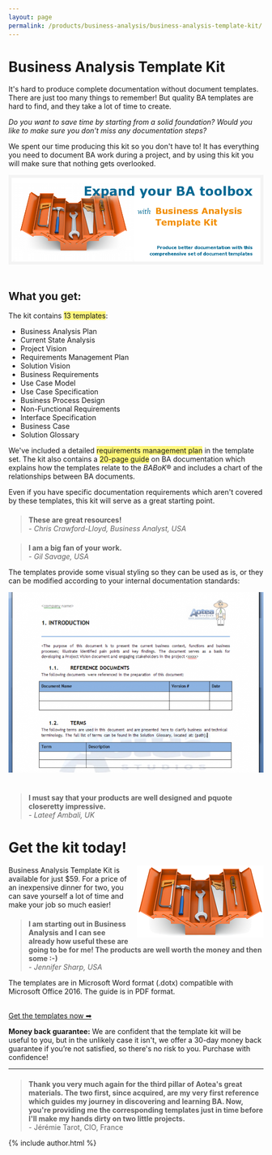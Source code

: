 ```yaml
---
layout: page
permalink: /products/business-analysis/business-analysis-template-kit/
---
```


# Business Analysis Template Kit

<style>
blockquote { margin-top: 1.5em; }
</style>

It's hard to produce complete documentation without document templates. There are just too many things to remember! But quality BA templates are hard to find, and they take a lot of time to create.

_Do you want to save time by starting from a solid foundation? Would you like to make sure you don't miss any documentation steps?_

We spent our time producing this kit so you don't have to! It has everything you need to document BA work during a project, and by using this kit you will make sure that nothing gets overlooked.

<img src = "/img/template-kit-slide1.png" /><br/><br/>

## What you get:

The kit contains <span style = "background-color: #fff77c">13 templates</span>:

<ul class = "check">
<li>Business Analysis Plan</li>
<li>Current State Analysis</li>
<li>Project Vision</li>
<li>Requirements Management Plan</li>
<li>Solution Vision</li>
<li>Business Requirements</li>
<li>Use Case Model</li>
<li>Use Case Specification</li>
<li>Business Process Design</li>
<li>Non-Functional Requirements</li>
<li>Interface Specification</li>
<li>Business Case</li>
<li>Solution Glossary</li>
</ul>

We've included a detailed <span style = "background-color: #fff77c">requirements management plan</span> in the template set. The kit also contains a <span style = "background-color: #fff77c">20-page guide</span> on BA documentation which explains how the templates relate to the _BABoK_® and includes a chart of the relationships between BA documents.

Even if you have specific documentation requirements which aren't covered by these templates, this kit will serve as a great starting point.

> **These are great resources!** <br/>- *Chris Crawford-Lloyd, Business Analyst, USA*

> **I am a big fan of your work.** <br/>- *Gil Savage, USA*

The templates provide some visual styling so they can be used as is, or they can be modified according to your internal documentation standards:

<img src = "/img/template-kit-sample.png" /><br/><br/>

> **I must say that your products are well designed and pquote closeretty impressive.** <br/>- *Lateef Ambali, UK*

# Get the kit today!

<img src = "/img/template-kit-image.png" style = "float: right; margin-left: 1em; border: 0" />

Business Analysis Template Kit is available for just $59. For a price of an inexpensive dinner for two, you can save yourself a lot of time and make your job so much easier!

> **I am starting out in Business Analysis and I can see already how useful these are going to be for me! The products are well worth the money and then some :-)** <br/>- *Jennifer Sharp, USA*

The templates are in Microsoft Word format (.dotx) compatible with Microsoft Office 2016. The guide is in PDF format.

<br/>
<a href = "https://getdpd.com/v2/cart/add/5365/16864/16001" class = "orange-button" style = "width: 90%; margin-left: auto; margin-right: auto"><span class = "main-text">Get the templates now ➡</span></a>

**Money back guarantee:** We are confident that the template kit will be useful to you, but in the unlikely case it isn't, we offer a 30-day money back guarantee if you’re not satisfied, so there's no risk to you. Purchase with confidence!

---

> **Thank you very much again for the third pillar of Aotea's great materials. The two first, since acquired, are my very first reference which guides my journey in discovering and learning BA. Now, you're providing me the corresponding templates just in time before I'll make my hands dirty on two little projects.** <br/>- Jérémie Tarot, CIO, France 

{% include author.html %}

<!--
### Save 20%: Buy Template Kit + Business Analysis Kickstart

[Business Analysis Kickstart](/products/business-analysis/business-analysis-kickstart/ "Business analysis guide") is a visual guide to business analysis. It's 95 pages packed with information about business analysis processes and techniques as well as essential knowledge of stakeholder engagement, project management, ITIL and a lot more. 

Buying Kickstart and the Template Kit separately would cost you $156 but you can get them as a bundle for just $124 and **save 20%**!

<a href = "https://getdpd.com/v2/cart/add/5365/25204/24729" class = "grey-button" style = "width: 90%; margin-left: auto; margin-right: auto"><span class = "main-text">Buy the bundle now ➡</span></a>
-->